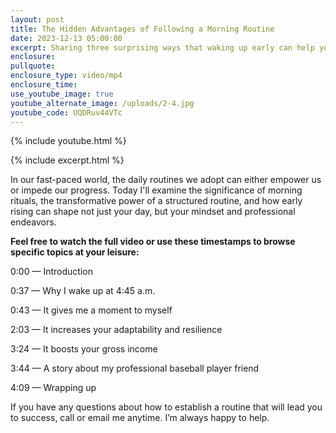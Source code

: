 ```yaml
---
layout: post
title: The Hidden Advantages of Following a Morning Routine
date: 2023-12-13 05:00:00
excerpt: Sharing three surprising ways that waking up early can help you succeed.
enclosure:
pullquote:
enclosure_type: video/mp4
enclosure_time:
use_youtube_image: true
youtube_alternate_image: /uploads/2-4.jpg
youtube_code: UQDRuv44VTc
---
```

{% include youtube.html %}

{% include excerpt.html %}

In our fast-paced world, the daily routines we adopt can either empower us or impede our progress. Today I'll examine the significance of morning rituals, the transformative power of a structured routine, and how early rising can shape not just your day, but your mindset and professional endeavors.

**Feel free to watch the full video or use these timestamps to browse specific topics at your leisure:**

0:00 — Introduction

0:37 — Why I wake up at 4:45 a.m.

0:43 — It gives me a moment to myself

2:03 — It increases your adaptability and resilience

3:24 — It boosts your gross income

3:44 — A story about my professional baseball player friend

4:09 — Wrapping up

If you have any questions about how to establish a routine that will lead you to success, call or email me anytime. I’m always happy to help.